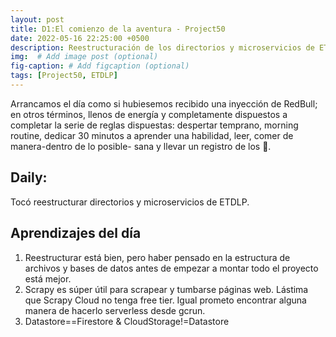 ```yaml
---
layout: post
title: D1:El comienzo de la aventura - Project50
date: 2022-05-16 22:25:00 +0500
description: Reestructuración de los directorios y microservicios de ETDLP . # Add post description (optional)
img:  # Add image post (optional)
fig-caption: # Add figcaption (optional)
tags: [Project50, ETDLP]
---
```

Arrancamos el día como si hubiesemos recibido una inyección de RedBull; en otros términos, llenos de energía y completamente dispuestos a completar la serie de reglas dispuestas: despertar temprano, morning routine, dedicar 30 minutos a aprender una habilidad, leer, comer de manera-dentro de lo posible- sana y llevar un registro de los 🍅. 

## Daily:
Tocó reestructurar directorios y microservicios de ETDLP.

## Aprendizajes del día
1) Reestructurar está bien, pero haber pensado en la estructura de archivos y bases de datos antes de empezar a montar todo el proyecto está mejor.
2) Scrapy es súper útil para scrapear y tumbarse páginas web. Lástima que Scrapy Cloud no tenga free tier. Igual prometo encontrar alguna manera de hacerlo serverless desde gcrun.
3) Datastore==Firestore & CloudStorage!=Datastore